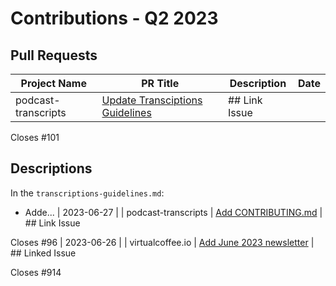 # Contributions - Q2 2023

## Pull Requests

| Project Name | PR Title | Description | Date |
|---|---|---|---|
| podcast-transcripts | [Update Transciptions Guidelines](https://github.com/Virtual-Coffee/podcast-transcripts/pull/102) | ## Link Issue  Closes #101   ## Descriptions  In the `transcriptions-guidelines.md`:  - Adde... | 2023-06-27 |
| podcast-transcripts | [Add CONTRIBUTING.md](https://github.com/Virtual-Coffee/podcast-transcripts/pull/99) | ## Link Issue  Closes #96  | 2023-06-26 |
| virtualcoffee.io | [Add June 2023 newsletter](https://github.com/Virtual-Coffee/virtualcoffee.io/pull/915) | ## Linked Issue  Closes #914   <!--  If you have a pull request related to a current issue ple... | 2023-06-07 |
| guestbook | [docs: add @adiati98 as a contributor](https://github.com/OpenSource-Communities/guestbook/pull/13) | <!--   For Work In Progress Pull Requests, please use the Draft PR feature,   see https://github.b... | 2023-05-26 |
| virtualcoffee.io | [Reorganize Virtual Coffee Resources](https://github.com/Virtual-Coffee/virtualcoffee.io/pull/895) | ## Linked Issue  - Closes #880  - Closes #881    <!--  If you have a pull request related to ... | 2023-05-25 |
| virtualcoffee.io | [Add May 2023 newsletter](https://github.com/Virtual-Coffee/virtualcoffee.io/pull/875) | ## Linked Issue  Closes #874   <!--  If you have a pull request related to a current issue ple... | 2023-05-03 |
| virtualcoffee.io | [Add April 2023 newsletter](https://github.com/Virtual-Coffee/virtualcoffee.io/pull/845) | ## Linked Issue  Closes #843    <!--  If you have a pull request related to a current issue pl... | 2023-04-04 |
| podcast-transcripts | [Update Transciptions Guidelines](https://github.com/Virtual-Coffee/podcast-transcripts/pull/102) | ## Link Issue  Closes #101   ## Descriptions  In the `transcriptions-guidelines.md`:  - Adde... | 2023-06-27 |
| podcast-transcripts | [Add CONTRIBUTING.md](https://github.com/Virtual-Coffee/podcast-transcripts/pull/99) | ## Link Issue  Closes #96  | 2023-06-26 |
| virtualcoffee.io | [Add June 2023 newsletter](https://github.com/Virtual-Coffee/virtualcoffee.io/pull/915) | ## Linked Issue  Closes #914   <!--  If you have a pull request related to a current issue ple... | 2023-06-07 |
| guestbook | [docs: add @adiati98 as a contributor](https://github.com/OpenSource-Communities/guestbook/pull/13) | <!--   For Work In Progress Pull Requests, please use the Draft PR feature,   see https://github.b... | 2023-05-26 |
| virtualcoffee.io | [Reorganize Virtual Coffee Resources](https://github.com/Virtual-Coffee/virtualcoffee.io/pull/895) | ## Linked Issue  - Closes #880  - Closes #881    <!--  If you have a pull request related to ... | 2023-05-25 |
| virtualcoffee.io | [Add May 2023 newsletter](https://github.com/Virtual-Coffee/virtualcoffee.io/pull/875) | ## Linked Issue  Closes #874   <!--  If you have a pull request related to a current issue ple... | 2023-05-03 |
| virtualcoffee.io | [Add April 2023 newsletter](https://github.com/Virtual-Coffee/virtualcoffee.io/pull/845) | ## Linked Issue  Closes #843    <!--  If you have a pull request related to a current issue pl... | 2023-04-04 |
| podcast-transcripts | [Update Transciptions Guidelines](https://github.com/Virtual-Coffee/podcast-transcripts/pull/102) | ## Link Issue  Closes #101   ## Descriptions  In the `transcriptions-guidelines.md`:  - Adde... | 2023-06-27 |
| podcast-transcripts | [Add CONTRIBUTING.md](https://github.com/Virtual-Coffee/podcast-transcripts/pull/99) | ## Link Issue  Closes #96  | 2023-06-26 |
| virtualcoffee.io | [Add June 2023 newsletter](https://github.com/Virtual-Coffee/virtualcoffee.io/pull/915) | ## Linked Issue  Closes #914   <!--  If you have a pull request related to a current issue ple... | 2023-06-07 |
| guestbook | [docs: add @adiati98 as a contributor](https://github.com/OpenSource-Communities/guestbook/pull/13) | <!--   For Work In Progress Pull Requests, please use the Draft PR feature,   see https://github.b... | 2023-05-26 |
| virtualcoffee.io | [Reorganize Virtual Coffee Resources](https://github.com/Virtual-Coffee/virtualcoffee.io/pull/895) | ## Linked Issue  - Closes #880  - Closes #881    <!--  If you have a pull request related to ... | 2023-05-25 |
| virtualcoffee.io | [Add May 2023 newsletter](https://github.com/Virtual-Coffee/virtualcoffee.io/pull/875) | ## Linked Issue  Closes #874   <!--  If you have a pull request related to a current issue ple... | 2023-05-03 |
| virtualcoffee.io | [Add April 2023 newsletter](https://github.com/Virtual-Coffee/virtualcoffee.io/pull/845) | ## Linked Issue  Closes #843    <!--  If you have a pull request related to a current issue pl... | 2023-04-04 |
| podcast-transcripts | [Update Transciptions Guidelines](https://github.com/Virtual-Coffee/podcast-transcripts/pull/102) | ## Link Issue  Closes #101   ## Descriptions  In the `transcriptions-guidelines.md`:  - Adde... | 2023-06-27 |
| podcast-transcripts | [Add CONTRIBUTING.md](https://github.com/Virtual-Coffee/podcast-transcripts/pull/99) | ## Link Issue  Closes #96  | 2023-06-26 |
| virtualcoffee.io | [Add June 2023 newsletter](https://github.com/Virtual-Coffee/virtualcoffee.io/pull/915) | ## Linked Issue  Closes #914   <!--  If you have a pull request related to a current issue ple... | 2023-06-07 |
| guestbook | [docs: add @adiati98 as a contributor](https://github.com/OpenSource-Communities/guestbook/pull/13) | <!--   For Work In Progress Pull Requests, please use the Draft PR feature,   see https://github.b... | 2023-05-26 |
| virtualcoffee.io | [Reorganize Virtual Coffee Resources](https://github.com/Virtual-Coffee/virtualcoffee.io/pull/895) | ## Linked Issue  - Closes #880  - Closes #881    <!--  If you have a pull request related to ... | 2023-05-25 |
| virtualcoffee.io | [Add May 2023 newsletter](https://github.com/Virtual-Coffee/virtualcoffee.io/pull/875) | ## Linked Issue  Closes #874   <!--  If you have a pull request related to a current issue ple... | 2023-05-03 |
| virtualcoffee.io | [Add April 2023 newsletter](https://github.com/Virtual-Coffee/virtualcoffee.io/pull/845) | ## Linked Issue  Closes #843    <!--  If you have a pull request related to a current issue pl... | 2023-04-04 |
| podcast-transcripts | [Update Transciptions Guidelines](https://github.com/Virtual-Coffee/podcast-transcripts/pull/102) | ## Link Issue  Closes #101   ## Descriptions  In the `transcriptions-guidelines.md`:  - Adde... | 2023-06-27 |
| podcast-transcripts | [Add CONTRIBUTING.md](https://github.com/Virtual-Coffee/podcast-transcripts/pull/99) | ## Link Issue  Closes #96  | 2023-06-26 |
| virtualcoffee.io | [Add June 2023 newsletter](https://github.com/Virtual-Coffee/virtualcoffee.io/pull/915) | ## Linked Issue  Closes #914   <!--  If you have a pull request related to a current issue ple... | 2023-06-07 |
| guestbook | [docs: add @adiati98 as a contributor](https://github.com/OpenSource-Communities/guestbook/pull/13) | <!--   For Work In Progress Pull Requests, please use the Draft PR feature,   see https://github.b... | 2023-05-26 |
| virtualcoffee.io | [Reorganize Virtual Coffee Resources](https://github.com/Virtual-Coffee/virtualcoffee.io/pull/895) | ## Linked Issue  - Closes #880  - Closes #881    <!--  If you have a pull request related to ... | 2023-05-25 |
| virtualcoffee.io | [Add May 2023 newsletter](https://github.com/Virtual-Coffee/virtualcoffee.io/pull/875) | ## Linked Issue  Closes #874   <!--  If you have a pull request related to a current issue ple... | 2023-05-03 |
| virtualcoffee.io | [Add April 2023 newsletter](https://github.com/Virtual-Coffee/virtualcoffee.io/pull/845) | ## Linked Issue  Closes #843    <!--  If you have a pull request related to a current issue pl... | 2023-04-04 |
| podcast-transcripts | [Update Transciptions Guidelines](https://github.com/Virtual-Coffee/podcast-transcripts/pull/102) | ## Link Issue  Closes #101   ## Descriptions  In the `transcriptions-guidelines.md`:  - Adde... | 2023-06-27 |
| podcast-transcripts | [Add CONTRIBUTING.md](https://github.com/Virtual-Coffee/podcast-transcripts/pull/99) | ## Link Issue  Closes #96  | 2023-06-26 |
| virtualcoffee.io | [Add June 2023 newsletter](https://github.com/Virtual-Coffee/virtualcoffee.io/pull/915) | ## Linked Issue  Closes #914   <!--  If you have a pull request related to a current issue ple... | 2023-06-07 |
| guestbook | [docs: add @adiati98 as a contributor](https://github.com/OpenSource-Communities/guestbook/pull/13) | <!--   For Work In Progress Pull Requests, please use the Draft PR feature,   see https://github.b... | 2023-05-26 |
| virtualcoffee.io | [Reorganize Virtual Coffee Resources](https://github.com/Virtual-Coffee/virtualcoffee.io/pull/895) | ## Linked Issue  - Closes #880  - Closes #881    <!--  If you have a pull request related to ... | 2023-05-25 |
| virtualcoffee.io | [Add May 2023 newsletter](https://github.com/Virtual-Coffee/virtualcoffee.io/pull/875) | ## Linked Issue  Closes #874   <!--  If you have a pull request related to a current issue ple... | 2023-05-03 |
| virtualcoffee.io | [Add April 2023 newsletter](https://github.com/Virtual-Coffee/virtualcoffee.io/pull/845) | ## Linked Issue  Closes #843    <!--  If you have a pull request related to a current issue pl... | 2023-04-04 |
| podcast-transcripts | [Update Transciptions Guidelines](https://github.com/Virtual-Coffee/podcast-transcripts/pull/102) | ## Link Issue  Closes #101   ## Descriptions  In the `transcriptions-guidelines.md`:  - Adde... | 2023-06-27 |
| podcast-transcripts | [Add CONTRIBUTING.md](https://github.com/Virtual-Coffee/podcast-transcripts/pull/99) | ## Link Issue  Closes #96  | 2023-06-26 |
| virtualcoffee.io | [Add June 2023 newsletter](https://github.com/Virtual-Coffee/virtualcoffee.io/pull/915) | ## Linked Issue  Closes #914   <!--  If you have a pull request related to a current issue ple... | 2023-06-07 |
| guestbook | [docs: add @adiati98 as a contributor](https://github.com/OpenSource-Communities/guestbook/pull/13) | <!--   For Work In Progress Pull Requests, please use the Draft PR feature,   see https://github.b... | 2023-05-26 |
| virtualcoffee.io | [Reorganize Virtual Coffee Resources](https://github.com/Virtual-Coffee/virtualcoffee.io/pull/895) | ## Linked Issue  - Closes #880  - Closes #881    <!--  If you have a pull request related to ... | 2023-05-25 |
| virtualcoffee.io | [Add May 2023 newsletter](https://github.com/Virtual-Coffee/virtualcoffee.io/pull/875) | ## Linked Issue  Closes #874   <!--  If you have a pull request related to a current issue ple... | 2023-05-03 |
| virtualcoffee.io | [Add April 2023 newsletter](https://github.com/Virtual-Coffee/virtualcoffee.io/pull/845) | ## Linked Issue  Closes #843    <!--  If you have a pull request related to a current issue pl... | 2023-04-04 |

## Issues

| Project Name | PR Title | Description | Date |
|---|---|---|---|
| virtualcoffee.io | [Font Responsiveness in Smaller Screen](https://github.com/Virtual-Coffee/virtualcoffee.io/issues/924) | ### Is there an existing issue for this?  - [X] I have searched the existing issues  ### What happen... | 2023-06-29 |
| podcast-transcripts | [Update Transcriptions Guidelines](https://github.com/Virtual-Coffee/podcast-transcripts/issues/101) | After reviewing the Transcriptions Guidelines, I propose to:  - Add a `Table of Contents` to navig... | 2023-06-26 |
| podcast-transcripts | [Add License](https://github.com/Virtual-Coffee/podcast-transcripts/issues/98) | As this repo is an open source, we need a license for this repo.  I have been looking around for t... | 2023-06-26 |
| podcast-transcripts | [Add CODE_OF_CONDUCT.md](https://github.com/Virtual-Coffee/podcast-transcripts/issues/97) | This repo doesn't have `CODE_OF_CONDUCT.md` file and we might want to create one. We can use the sa... | 2023-06-26 |
| podcast-transcripts | [Add CONTRIBUTING.md](https://github.com/Virtual-Coffee/podcast-transcripts/issues/96) | This repo doesn't have `CONTRIBUTING.md` file. We might need  to create the file as the guide for p... | 2023-06-26 |
| virtualcoffee.io | [Add June 2023 newsletter to the website](https://github.com/Virtual-Coffee/virtualcoffee.io/issues/914) | ## Issue Context  Every month, we try to get the newsletter up on the site within a week of emaili... | 2023-06-07 |
| virtualcoffee.io | [Our Members page on the website breakdown](https://github.com/Virtual-Coffee/virtualcoffee.io/issues/904) | ### Is there an existing issue for this?  - [X] I have searched the existing issues  ### What happen... | 2023-06-02 |
| virtualcoffee.io | [Update VC Slack Channel Guide on website](https://github.com/Virtual-Coffee/virtualcoffee.io/issues/881) | ### Is there an existing issue for this?  - [X] I have searched the existing issues  ### Type of Cha... | 2023-05-11 |
| virtualcoffee.io | [Add May 2023 newsletter to the website](https://github.com/Virtual-Coffee/virtualcoffee.io/issues/874) | ## Issue Context  Every month, we try to get the newsletter up on the site within a week of emaili... | 2023-05-03 |
| virtualcoffee.io | [Add April 2023 newsletter to the website](https://github.com/Virtual-Coffee/virtualcoffee.io/issues/843) | ## Issue Context  Every month, we try to get the newsletter up on the site within a week of emaili... | 2023-04-04 |
| virtualcoffee.io | [Font Responsiveness in Smaller Screen](https://github.com/Virtual-Coffee/virtualcoffee.io/issues/924) | ### Is there an existing issue for this?  - [X] I have searched the existing issues  ### What happen... | 2023-06-29 |
| podcast-transcripts | [Update Transcriptions Guidelines](https://github.com/Virtual-Coffee/podcast-transcripts/issues/101) | After reviewing the Transcriptions Guidelines, I propose to:  - Add a `Table of Contents` to navig... | 2023-06-26 |
| podcast-transcripts | [Add License](https://github.com/Virtual-Coffee/podcast-transcripts/issues/98) | As this repo is an open source, we need a license for this repo.  I have been looking around for t... | 2023-06-26 |
| podcast-transcripts | [Add CODE_OF_CONDUCT.md](https://github.com/Virtual-Coffee/podcast-transcripts/issues/97) | This repo doesn't have `CODE_OF_CONDUCT.md` file and we might want to create one. We can use the sa... | 2023-06-26 |
| podcast-transcripts | [Add CONTRIBUTING.md](https://github.com/Virtual-Coffee/podcast-transcripts/issues/96) | This repo doesn't have `CONTRIBUTING.md` file. We might need  to create the file as the guide for p... | 2023-06-26 |
| virtualcoffee.io | [Add June 2023 newsletter to the website](https://github.com/Virtual-Coffee/virtualcoffee.io/issues/914) | ## Issue Context  Every month, we try to get the newsletter up on the site within a week of emaili... | 2023-06-07 |
| virtualcoffee.io | [Our Members page on the website breakdown](https://github.com/Virtual-Coffee/virtualcoffee.io/issues/904) | ### Is there an existing issue for this?  - [X] I have searched the existing issues  ### What happen... | 2023-06-02 |
| virtualcoffee.io | [Update VC Slack Channel Guide on website](https://github.com/Virtual-Coffee/virtualcoffee.io/issues/881) | ### Is there an existing issue for this?  - [X] I have searched the existing issues  ### Type of Cha... | 2023-05-11 |
| virtualcoffee.io | [Add May 2023 newsletter to the website](https://github.com/Virtual-Coffee/virtualcoffee.io/issues/874) | ## Issue Context  Every month, we try to get the newsletter up on the site within a week of emaili... | 2023-05-03 |
| virtualcoffee.io | [Add April 2023 newsletter to the website](https://github.com/Virtual-Coffee/virtualcoffee.io/issues/843) | ## Issue Context  Every month, we try to get the newsletter up on the site within a week of emaili... | 2023-04-04 |
| virtualcoffee.io | [Font Responsiveness in Smaller Screen](https://github.com/Virtual-Coffee/virtualcoffee.io/issues/924) | ### Is there an existing issue for this?  - [X] I have searched the existing issues  ### What happen... | 2023-06-29 |
| podcast-transcripts | [Update Transcriptions Guidelines](https://github.com/Virtual-Coffee/podcast-transcripts/issues/101) | After reviewing the Transcriptions Guidelines, I propose to:  - Add a `Table of Contents` to navig... | 2023-06-26 |
| podcast-transcripts | [Add License](https://github.com/Virtual-Coffee/podcast-transcripts/issues/98) | As this repo is an open source, we need a license for this repo.  I have been looking around for t... | 2023-06-26 |
| podcast-transcripts | [Add CODE_OF_CONDUCT.md](https://github.com/Virtual-Coffee/podcast-transcripts/issues/97) | This repo doesn't have `CODE_OF_CONDUCT.md` file and we might want to create one. We can use the sa... | 2023-06-26 |
| podcast-transcripts | [Add CONTRIBUTING.md](https://github.com/Virtual-Coffee/podcast-transcripts/issues/96) | This repo doesn't have `CONTRIBUTING.md` file. We might need  to create the file as the guide for p... | 2023-06-26 |
| virtualcoffee.io | [Add June 2023 newsletter to the website](https://github.com/Virtual-Coffee/virtualcoffee.io/issues/914) | ## Issue Context  Every month, we try to get the newsletter up on the site within a week of emaili... | 2023-06-07 |
| virtualcoffee.io | [Our Members page on the website breakdown](https://github.com/Virtual-Coffee/virtualcoffee.io/issues/904) | ### Is there an existing issue for this?  - [X] I have searched the existing issues  ### What happen... | 2023-06-02 |
| virtualcoffee.io | [Update VC Slack Channel Guide on website](https://github.com/Virtual-Coffee/virtualcoffee.io/issues/881) | ### Is there an existing issue for this?  - [X] I have searched the existing issues  ### Type of Cha... | 2023-05-11 |
| virtualcoffee.io | [Add May 2023 newsletter to the website](https://github.com/Virtual-Coffee/virtualcoffee.io/issues/874) | ## Issue Context  Every month, we try to get the newsletter up on the site within a week of emaili... | 2023-05-03 |
| virtualcoffee.io | [Add April 2023 newsletter to the website](https://github.com/Virtual-Coffee/virtualcoffee.io/issues/843) | ## Issue Context  Every month, we try to get the newsletter up on the site within a week of emaili... | 2023-04-04 |
| virtualcoffee.io | [Font Responsiveness in Smaller Screen](https://github.com/Virtual-Coffee/virtualcoffee.io/issues/924) | ### Is there an existing issue for this?  - [X] I have searched the existing issues  ### What happen... | 2023-06-29 |
| podcast-transcripts | [Update Transcriptions Guidelines](https://github.com/Virtual-Coffee/podcast-transcripts/issues/101) | After reviewing the Transcriptions Guidelines, I propose to:  - Add a `Table of Contents` to navig... | 2023-06-26 |
| podcast-transcripts | [Add License](https://github.com/Virtual-Coffee/podcast-transcripts/issues/98) | As this repo is an open source, we need a license for this repo.  I have been looking around for t... | 2023-06-26 |
| podcast-transcripts | [Add CODE_OF_CONDUCT.md](https://github.com/Virtual-Coffee/podcast-transcripts/issues/97) | This repo doesn't have `CODE_OF_CONDUCT.md` file and we might want to create one. We can use the sa... | 2023-06-26 |
| podcast-transcripts | [Add CONTRIBUTING.md](https://github.com/Virtual-Coffee/podcast-transcripts/issues/96) | This repo doesn't have `CONTRIBUTING.md` file. We might need  to create the file as the guide for p... | 2023-06-26 |
| virtualcoffee.io | [Add June 2023 newsletter to the website](https://github.com/Virtual-Coffee/virtualcoffee.io/issues/914) | ## Issue Context  Every month, we try to get the newsletter up on the site within a week of emaili... | 2023-06-07 |
| virtualcoffee.io | [Our Members page on the website breakdown](https://github.com/Virtual-Coffee/virtualcoffee.io/issues/904) | ### Is there an existing issue for this?  - [X] I have searched the existing issues  ### What happen... | 2023-06-02 |
| virtualcoffee.io | [Update VC Slack Channel Guide on website](https://github.com/Virtual-Coffee/virtualcoffee.io/issues/881) | ### Is there an existing issue for this?  - [X] I have searched the existing issues  ### Type of Cha... | 2023-05-11 |
| virtualcoffee.io | [Add May 2023 newsletter to the website](https://github.com/Virtual-Coffee/virtualcoffee.io/issues/874) | ## Issue Context  Every month, we try to get the newsletter up on the site within a week of emaili... | 2023-05-03 |
| virtualcoffee.io | [Add April 2023 newsletter to the website](https://github.com/Virtual-Coffee/virtualcoffee.io/issues/843) | ## Issue Context  Every month, we try to get the newsletter up on the site within a week of emaili... | 2023-04-04 |
| virtualcoffee.io | [Font Responsiveness in Smaller Screen](https://github.com/Virtual-Coffee/virtualcoffee.io/issues/924) | ### Is there an existing issue for this?  - [X] I have searched the existing issues  ### What happen... | 2023-06-29 |
| podcast-transcripts | [Update Transcriptions Guidelines](https://github.com/Virtual-Coffee/podcast-transcripts/issues/101) | After reviewing the Transcriptions Guidelines, I propose to:  - Add a `Table of Contents` to navig... | 2023-06-26 |
| podcast-transcripts | [Add License](https://github.com/Virtual-Coffee/podcast-transcripts/issues/98) | As this repo is an open source, we need a license for this repo.  I have been looking around for t... | 2023-06-26 |
| podcast-transcripts | [Add CODE_OF_CONDUCT.md](https://github.com/Virtual-Coffee/podcast-transcripts/issues/97) | This repo doesn't have `CODE_OF_CONDUCT.md` file and we might want to create one. We can use the sa... | 2023-06-26 |
| podcast-transcripts | [Add CONTRIBUTING.md](https://github.com/Virtual-Coffee/podcast-transcripts/issues/96) | This repo doesn't have `CONTRIBUTING.md` file. We might need  to create the file as the guide for p... | 2023-06-26 |
| virtualcoffee.io | [Add June 2023 newsletter to the website](https://github.com/Virtual-Coffee/virtualcoffee.io/issues/914) | ## Issue Context  Every month, we try to get the newsletter up on the site within a week of emaili... | 2023-06-07 |
| virtualcoffee.io | [Our Members page on the website breakdown](https://github.com/Virtual-Coffee/virtualcoffee.io/issues/904) | ### Is there an existing issue for this?  - [X] I have searched the existing issues  ### What happen... | 2023-06-02 |
| virtualcoffee.io | [Update VC Slack Channel Guide on website](https://github.com/Virtual-Coffee/virtualcoffee.io/issues/881) | ### Is there an existing issue for this?  - [X] I have searched the existing issues  ### Type of Cha... | 2023-05-11 |
| virtualcoffee.io | [Add May 2023 newsletter to the website](https://github.com/Virtual-Coffee/virtualcoffee.io/issues/874) | ## Issue Context  Every month, we try to get the newsletter up on the site within a week of emaili... | 2023-05-03 |
| virtualcoffee.io | [Add April 2023 newsletter to the website](https://github.com/Virtual-Coffee/virtualcoffee.io/issues/843) | ## Issue Context  Every month, we try to get the newsletter up on the site within a week of emaili... | 2023-04-04 |
| virtualcoffee.io | [Font Responsiveness in Smaller Screen](https://github.com/Virtual-Coffee/virtualcoffee.io/issues/924) | ### Is there an existing issue for this?  - [X] I have searched the existing issues  ### What happen... | 2023-06-29 |
| podcast-transcripts | [Update Transcriptions Guidelines](https://github.com/Virtual-Coffee/podcast-transcripts/issues/101) | After reviewing the Transcriptions Guidelines, I propose to:  - Add a `Table of Contents` to navig... | 2023-06-26 |
| podcast-transcripts | [Add License](https://github.com/Virtual-Coffee/podcast-transcripts/issues/98) | As this repo is an open source, we need a license for this repo.  I have been looking around for t... | 2023-06-26 |
| podcast-transcripts | [Add CODE_OF_CONDUCT.md](https://github.com/Virtual-Coffee/podcast-transcripts/issues/97) | This repo doesn't have `CODE_OF_CONDUCT.md` file and we might want to create one. We can use the sa... | 2023-06-26 |
| podcast-transcripts | [Add CONTRIBUTING.md](https://github.com/Virtual-Coffee/podcast-transcripts/issues/96) | This repo doesn't have `CONTRIBUTING.md` file. We might need  to create the file as the guide for p... | 2023-06-26 |
| virtualcoffee.io | [Add June 2023 newsletter to the website](https://github.com/Virtual-Coffee/virtualcoffee.io/issues/914) | ## Issue Context  Every month, we try to get the newsletter up on the site within a week of emaili... | 2023-06-07 |
| virtualcoffee.io | [Our Members page on the website breakdown](https://github.com/Virtual-Coffee/virtualcoffee.io/issues/904) | ### Is there an existing issue for this?  - [X] I have searched the existing issues  ### What happen... | 2023-06-02 |
| virtualcoffee.io | [Update VC Slack Channel Guide on website](https://github.com/Virtual-Coffee/virtualcoffee.io/issues/881) | ### Is there an existing issue for this?  - [X] I have searched the existing issues  ### Type of Cha... | 2023-05-11 |
| virtualcoffee.io | [Add May 2023 newsletter to the website](https://github.com/Virtual-Coffee/virtualcoffee.io/issues/874) | ## Issue Context  Every month, we try to get the newsletter up on the site within a week of emaili... | 2023-05-03 |
| virtualcoffee.io | [Add April 2023 newsletter to the website](https://github.com/Virtual-Coffee/virtualcoffee.io/issues/843) | ## Issue Context  Every month, we try to get the newsletter up on the site within a week of emaili... | 2023-04-04 |
| virtualcoffee.io | [Font Responsiveness in Smaller Screen](https://github.com/Virtual-Coffee/virtualcoffee.io/issues/924) | ### Is there an existing issue for this?  - [X] I have searched the existing issues  ### What happen... | 2023-06-29 |
| podcast-transcripts | [Update Transcriptions Guidelines](https://github.com/Virtual-Coffee/podcast-transcripts/issues/101) | After reviewing the Transcriptions Guidelines, I propose to:  - Add a `Table of Contents` to navig... | 2023-06-26 |
| podcast-transcripts | [Add License](https://github.com/Virtual-Coffee/podcast-transcripts/issues/98) | As this repo is an open source, we need a license for this repo.  I have been looking around for t... | 2023-06-26 |
| podcast-transcripts | [Add CODE_OF_CONDUCT.md](https://github.com/Virtual-Coffee/podcast-transcripts/issues/97) | This repo doesn't have `CODE_OF_CONDUCT.md` file and we might want to create one. We can use the sa... | 2023-06-26 |
| podcast-transcripts | [Add CONTRIBUTING.md](https://github.com/Virtual-Coffee/podcast-transcripts/issues/96) | This repo doesn't have `CONTRIBUTING.md` file. We might need  to create the file as the guide for p... | 2023-06-26 |
| virtualcoffee.io | [Add June 2023 newsletter to the website](https://github.com/Virtual-Coffee/virtualcoffee.io/issues/914) | ## Issue Context  Every month, we try to get the newsletter up on the site within a week of emaili... | 2023-06-07 |
| virtualcoffee.io | [Our Members page on the website breakdown](https://github.com/Virtual-Coffee/virtualcoffee.io/issues/904) | ### Is there an existing issue for this?  - [X] I have searched the existing issues  ### What happen... | 2023-06-02 |
| virtualcoffee.io | [Update VC Slack Channel Guide on website](https://github.com/Virtual-Coffee/virtualcoffee.io/issues/881) | ### Is there an existing issue for this?  - [X] I have searched the existing issues  ### Type of Cha... | 2023-05-11 |
| virtualcoffee.io | [Add May 2023 newsletter to the website](https://github.com/Virtual-Coffee/virtualcoffee.io/issues/874) | ## Issue Context  Every month, we try to get the newsletter up on the site within a week of emaili... | 2023-05-03 |
| virtualcoffee.io | [Add April 2023 newsletter to the website](https://github.com/Virtual-Coffee/virtualcoffee.io/issues/843) | ## Issue Context  Every month, we try to get the newsletter up on the site within a week of emaili... | 2023-04-04 |

## Triaged Issues

| Project Name | PR Title | Description | Date |
|---|---|---|---|
| podcast-transcripts | [Add CODE_OF_CONDUCT.md](https://github.com/Virtual-Coffee/podcast-transcripts/issues/97) | This repo doesn't have `CODE_OF_CONDUCT.md` file and we might want to create one. We can use the sa... | 2023-06-26 |
| virtualcoffee.io | [Add June 2023 newsletter to the website](https://github.com/Virtual-Coffee/virtualcoffee.io/issues/914) | ## Issue Context  Every month, we try to get the newsletter up on the site within a week of emaili... | 2023-06-08 |
| virtualcoffee.io | [Add May 2023 newsletter to the website](https://github.com/Virtual-Coffee/virtualcoffee.io/issues/874) | ## Issue Context  Every month, we try to get the newsletter up on the site within a week of emaili... | 2023-05-04 |
| virtualcoffee.io | [Add April 2023 newsletter to the website](https://github.com/Virtual-Coffee/virtualcoffee.io/issues/843) | ## Issue Context  Every month, we try to get the newsletter up on the site within a week of emaili... | 2023-04-24 |
| podcast-transcripts | [Add CODE_OF_CONDUCT.md](https://github.com/Virtual-Coffee/podcast-transcripts/issues/97) | This repo doesn't have `CODE_OF_CONDUCT.md` file and we might want to create one. We can use the sa... | 2023-06-26 |
| virtualcoffee.io | [Add June 2023 newsletter to the website](https://github.com/Virtual-Coffee/virtualcoffee.io/issues/914) | ## Issue Context  Every month, we try to get the newsletter up on the site within a week of emaili... | 2023-06-08 |
| virtualcoffee.io | [Add May 2023 newsletter to the website](https://github.com/Virtual-Coffee/virtualcoffee.io/issues/874) | ## Issue Context  Every month, we try to get the newsletter up on the site within a week of emaili... | 2023-05-04 |
| virtualcoffee.io | [Add April 2023 newsletter to the website](https://github.com/Virtual-Coffee/virtualcoffee.io/issues/843) | ## Issue Context  Every month, we try to get the newsletter up on the site within a week of emaili... | 2023-04-24 |
| podcast-transcripts | [Add CODE_OF_CONDUCT.md](https://github.com/Virtual-Coffee/podcast-transcripts/issues/97) | This repo doesn't have `CODE_OF_CONDUCT.md` file and we might want to create one. We can use the sa... | 2023-06-26 |
| virtualcoffee.io | [Add June 2023 newsletter to the website](https://github.com/Virtual-Coffee/virtualcoffee.io/issues/914) | ## Issue Context  Every month, we try to get the newsletter up on the site within a week of emaili... | 2023-06-08 |
| virtualcoffee.io | [Add May 2023 newsletter to the website](https://github.com/Virtual-Coffee/virtualcoffee.io/issues/874) | ## Issue Context  Every month, we try to get the newsletter up on the site within a week of emaili... | 2023-05-04 |
| virtualcoffee.io | [Add April 2023 newsletter to the website](https://github.com/Virtual-Coffee/virtualcoffee.io/issues/843) | ## Issue Context  Every month, we try to get the newsletter up on the site within a week of emaili... | 2023-04-24 |
| podcast-transcripts | [Add CODE_OF_CONDUCT.md](https://github.com/Virtual-Coffee/podcast-transcripts/issues/97) | This repo doesn't have `CODE_OF_CONDUCT.md` file and we might want to create one. We can use the sa... | 2023-06-26 |
| virtualcoffee.io | [Add June 2023 newsletter to the website](https://github.com/Virtual-Coffee/virtualcoffee.io/issues/914) | ## Issue Context  Every month, we try to get the newsletter up on the site within a week of emaili... | 2023-06-08 |
| virtualcoffee.io | [Add May 2023 newsletter to the website](https://github.com/Virtual-Coffee/virtualcoffee.io/issues/874) | ## Issue Context  Every month, we try to get the newsletter up on the site within a week of emaili... | 2023-05-04 |
| virtualcoffee.io | [Add April 2023 newsletter to the website](https://github.com/Virtual-Coffee/virtualcoffee.io/issues/843) | ## Issue Context  Every month, we try to get the newsletter up on the site within a week of emaili... | 2023-04-24 |
| podcast-transcripts | [Add CODE_OF_CONDUCT.md](https://github.com/Virtual-Coffee/podcast-transcripts/issues/97) | This repo doesn't have `CODE_OF_CONDUCT.md` file and we might want to create one. We can use the sa... | 2023-06-26 |
| virtualcoffee.io | [Add June 2023 newsletter to the website](https://github.com/Virtual-Coffee/virtualcoffee.io/issues/914) | ## Issue Context  Every month, we try to get the newsletter up on the site within a week of emaili... | 2023-06-08 |
| virtualcoffee.io | [Add May 2023 newsletter to the website](https://github.com/Virtual-Coffee/virtualcoffee.io/issues/874) | ## Issue Context  Every month, we try to get the newsletter up on the site within a week of emaili... | 2023-05-04 |
| virtualcoffee.io | [Add April 2023 newsletter to the website](https://github.com/Virtual-Coffee/virtualcoffee.io/issues/843) | ## Issue Context  Every month, we try to get the newsletter up on the site within a week of emaili... | 2023-04-24 |
| podcast-transcripts | [Add CODE_OF_CONDUCT.md](https://github.com/Virtual-Coffee/podcast-transcripts/issues/97) | This repo doesn't have `CODE_OF_CONDUCT.md` file and we might want to create one. We can use the sa... | 2023-06-26 |
| virtualcoffee.io | [Add June 2023 newsletter to the website](https://github.com/Virtual-Coffee/virtualcoffee.io/issues/914) | ## Issue Context  Every month, we try to get the newsletter up on the site within a week of emaili... | 2023-06-08 |
| virtualcoffee.io | [Add May 2023 newsletter to the website](https://github.com/Virtual-Coffee/virtualcoffee.io/issues/874) | ## Issue Context  Every month, we try to get the newsletter up on the site within a week of emaili... | 2023-05-04 |
| virtualcoffee.io | [Add April 2023 newsletter to the website](https://github.com/Virtual-Coffee/virtualcoffee.io/issues/843) | ## Issue Context  Every month, we try to get the newsletter up on the site within a week of emaili... | 2023-04-24 |
| podcast-transcripts | [Add CODE_OF_CONDUCT.md](https://github.com/Virtual-Coffee/podcast-transcripts/issues/97) | This repo doesn't have `CODE_OF_CONDUCT.md` file and we might want to create one. We can use the sa... | 2023-06-26 |
| virtualcoffee.io | [Add June 2023 newsletter to the website](https://github.com/Virtual-Coffee/virtualcoffee.io/issues/914) | ## Issue Context  Every month, we try to get the newsletter up on the site within a week of emaili... | 2023-06-08 |
| virtualcoffee.io | [Add May 2023 newsletter to the website](https://github.com/Virtual-Coffee/virtualcoffee.io/issues/874) | ## Issue Context  Every month, we try to get the newsletter up on the site within a week of emaili... | 2023-05-04 |
| virtualcoffee.io | [Add April 2023 newsletter to the website](https://github.com/Virtual-Coffee/virtualcoffee.io/issues/843) | ## Issue Context  Every month, we try to get the newsletter up on the site within a week of emaili... | 2023-04-24 |

## Reviewed PRs

No reviewed prs contributions in this quarter.

